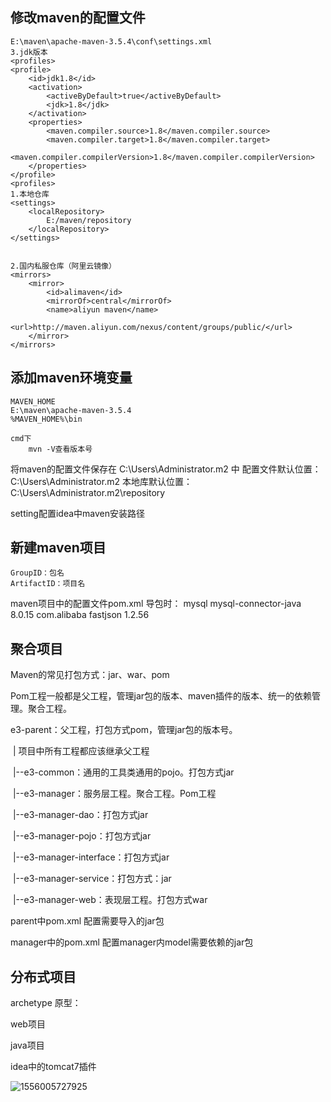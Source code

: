 ## 修改maven的配置文件

	E:\maven\apache-maven-3.5.4\conf\settings.xml
	3.jdk版本
	<profiles>
	<profile>
		<id>jdk1.8</id>
		<activation>
			<activeByDefault>true</activeByDefault>
			<jdk>1.8</jdk>
		</activation>
		<properties>
			<maven.compiler.source>1.8</maven.compiler.source>
			<maven.compiler.target>1.8</maven.compiler.target>
			<maven.compiler.compilerVersion>1.8</maven.compiler.compilerVersion>
		</properties>
	</profile>
	<profiles>
	1.本地仓库
	<settings>
		<localRepository>
			E:/maven/repository
		</localRepository>
	</settings>

 
	2.国内私服仓库（阿里云镜像）
	<mirrors>
		<mirror>
			<id>alimaven</id>
			<mirrorOf>central</mirrorOf>
			<name>aliyun maven</name>
			<url>http://maven.aliyun.com/nexus/content/groups/public/</url>
		</mirror>
	</mirrors>	

## 添加maven环境变量
	MAVEN_HOME
	E:\maven\apache-maven-3.5.4
	%MAVEN_HOME%\bin

	cmd下
		mvn -V查看版本号

将maven的配置文件保存在 C:\Users\Administrator\.m2 中
	配置文件默认位置：C:\Users\Administrator\.m2
	本地库默认位置：C:\Users\Administrator\.m2\repository


setting配置idea中maven安装路径

## 新建maven项目
	GroupID：包名
	ArtifactID：项目名

maven项目中的配置文件pom.xml
	导包时：
    <dependencies>
        <dependency>
            <groupId>mysql</groupId>
            <artifactId>mysql-connector-java</artifactId>
            <version>8.0.15</version>
        </dependency>
        <dependency>
            <groupId>com.alibaba</groupId>
            <artifactId>fastjson</artifactId>
            <version>1.2.56</version>
        </dependency>
    </dependencies>


	


## 聚合项目

Maven的常见打包方式：jar、war、pom

Pom工程一般都是父工程，管理jar包的版本、maven插件的版本、统一的依赖管理。聚合工程。



e3-parent：父工程，打包方式pom，管理jar包的版本号。

​	|           项目中所有工程都应该继承父工程

​	|--e3-common：通用的工具类通用的pojo。打包方式jar

​	|--e3-manager：服务层工程。聚合工程。Pom工程

​		|--e3-manager-dao：打包方式jar

​		|--e3-manager-pojo：打包方式jar

​		|--e3-manager-interface：打包方式jar

​		|--e3-manager-service：打包方式：jar

​		|--e3-manager-web：表现层工程。打包方式war



parent中pom.xml 配置需要导入的jar包

manager中的pom.xml 配置manager内model需要依赖的jar包







## 分布式项目





archetype 原型：

web项目

java项目



idea中的tomcat7插件





![1556005727925](1556005727925.png)